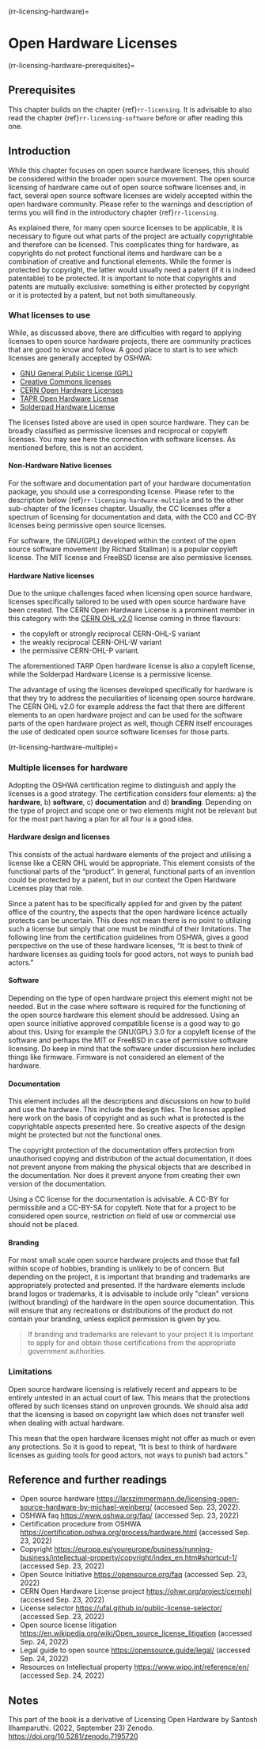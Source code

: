 (rr-licensing-hardware)=
# Open Hardware Licenses

(rr-licensing-hardware-prerequisites)=
## Prerequisites

This chapter builds on the chapter {ref}`rr-licensing`.
It is advisable to also read the chapter {ref}`rr-licensing-software` before or after reading this one.

## Introduction

While this chapter focuses on open source hardware licenses, this should be considered within the broader open source movement. 
The open source licensing of hardware came out of open source software licenses and, in fact, several open source software licenses are widely accepted within the open hardware community. 
Please refer to the warnings and description of terms you will find in the introductory chapter
{ref}`rr-licensing`.

As explained there, for many open source licenses to be applicable, it is necessary to figure out what parts of the project are actually copyrightable and therefore can be licensed.
This complicates thing for hardware, as copyrights do not protect functional items and hardware can be a combination of creative and functional elements.
While the former is protected by copyright, the latter would usually need a patent (if it is indeed patentable) to be protected.
It is important to note that copyrights and patents are mutually exclusive: something is either protected by copyright or it is protected by a patent, but not both simultaneously.



### What licenses to use

While, as discussed above, there are difficulties with regard to applying licenses to open source hardware projects, there are community practices that are good to know and follow.
A good place to start is to see which licenses are generally accepted by OSHWA:

- [GNU General Public License (GPL)](http://www.gnu.org/licenses/gpl.html/)
-	[Creative Commons licenses](https://creativecommons.org/licenses/)
-	[CERN Open Hardware Licenses](https://ohwr.org/project/cernohl/wikis/home)
-	[TAPR Open Hardware License](https://tapr.org/the-tapr-open-hardware-license/)
-	[Solderpad Hardware License](http://solderpad.org/licenses/)

The licenses listed above are used in open source hardware. 
They can be broadly classified as permissive licenses and reciprocal or copyleft licenses.
You may see here the connection with software licenses.
As mentioned before, this is not an accident.



#### Non-Hardware Native licenses

For the software and documentation part of your hardware documentation package, you should use a corresponding license. Please refer to the description below {ref}`rr-licensing-hardware-multiple` and to the other sub-chapter of the licenses chapter.
Usually, the CC licenses offer a spectrum of licensing for documentation and data, with the CC0 and CC-BY licenses being permissive open source licenses. 

For software, the GNU(GPL) developed within the context of the open source software movement (by Richard Stallman) is a popular copyleft license.
The MIT license and FreeBSD license are also permissive licenses. 

#### Hardware Native licenses

Due to the unique challenges faced when licensing open source hardware, licenses specifically tailored to be used with open source hardware have been created.
The CERN Open Hardware License is a prominent member in this category with the [CERN OHL v2.0](https://ohwr.org/project/cernohl/wikis/Documents/CERN-OHL-version-2/) license coming in three flavours:

- the copyleft or strongly reciprocal CERN-OHL-S variant
- the weakly reciprocal CERN-OHL-W variant
- the permissive CERN-OHL-P variant.
 
  
The aforementioned TARP Open hardware license is also a copyleft license, while the Solderpad Hardware License is a permissive license. 

The advantage of using the licenses developed specifically for hardware is that they try to address the peculiarities of licensing open source hardware.
The CERN OHL v2.0 for example address the fact that there are different elements to an open hardware project and can be used for the software parts of the open hardware project as well, though CERN itself encourages the use of dedicated open source software licenses for those parts. 

(rr-licensing-hardware-multiple)=
### Multiple licenses for hardware

Adopting the OSHWA certification regime to distinguish and apply the licenses is a good strategy. 
The certification considers four elements: a) the **hardware**, b) **software**, c) **documentation** and d) **branding**.
Depending on the type of project and scope one or two elements might not be relevant but for the most part having a plan for all four is a good idea. 


#### Hardware design and licenses

This consists of the actual hardware elements of the project and utilising a license like a CERN OHL would be appropriate.
This element consists of the functional parts of the “product”.
In general, functional parts of an invention could be protected by a patent, but in our context the Open Hardware Licenses play that role. 

Since a patent has to be specifically applied for and given by the patent office of the country, the aspects that the open hardware licence actually protects can be uncertain.
This does not mean there is no point to utilizing such a license but simply that one must be mindful of their limitations.
The following line from the certification guidelines from OSHWA, gives a good perspective on the use of these hardware licenses, “It is best to think of hardware licenses as guiding tools for good actors, not ways to punish bad actors.”

#### Software
Depending on the type of open hardware project this element might not be needed.
But in the case where software is required for the functioning of the open source hardware this element should be addressed.
Using an open source initiative approved  compatible license is a good way to go about this.
Using for example the GNU(GPL) 3.0 for a copyleft license of the software and perhaps the MIT or FreeBSD in case of permissive software licensing.
Do keep in mind that the software under discussion here includes things like firmware.
Firmware is not considered an element of the hardware. 

#### Documentation
This element includes all the descriptions and discussions on how to build and use the hardware.
This include the design files.
The licenses applied here work on the basis of copyright and as such what is protected is the copyrightable aspects presented here.
So creative aspects of the design might be protected but not the functional ones. 

The copyright protection of the documentation offers protection from unauthorised copying and distribution of the actual documentation, it does not prevent anyone from making the physical objects that are described in the documentation.
Nor does it prevent anyone from creating their own version of the documentation. 

Using a CC license for the documentation is advisable.
A CC-BY for permissible and a CC-BY-SA for copyleft.
Note that for a project to be considered open source, restriction on field of use or commercial use should not be placed.

#### Branding
For most small scale open source hardware projects and those that fall within scope of hobbies, branding is unlikely to be of concern.
But depending on the project, it is important that branding and trademarks are appropriately protected and presented.
If the hardware elements include brand logos or trademarks, it is advisable to include only "clean" versions (without branding) of the hardware in the open source documentation.
This will ensure that any recreations or distributions of the product do not contain your branding, unless explicit permission is given by you. 

> If branding and trademarks are relevant to your project it is important to apply for and obtain those certifications from the appropriate government authorities. 

### Limitations


Open source hardware licensing is relatively recent and appears to be entirely untested in an actual court of law.
This means that the protections offered by such licenses stand on unproven grounds.
We should alsa add that the licensing is based on copyright law which does not transfer well when dealing with actual hardware.

This mean that the open hardware licenses might not offer as much or even any protections.
So it is good to repeat, “It is best to think of hardware licenses as guiding tools for good actors, not ways to punish bad actors.”
 

## Reference and further readings
- Open source hardware https://larszimmermann.de/licensing-open-source-hardware-by-michael-weinberg/  (accessed Sep. 23, 2022).
- OSHWA faq https://www.oshwa.org/faq/ (accessed Sep. 23, 2022)
- Certification procedure from OSHWA  https://certification.oshwa.org/process/hardware.html (accessed Sep. 23, 2022)
- Copyright https://europa.eu/youreurope/business/running-business/intellectual-property/copyright/index_en.htm#shortcut-1/  (accessed Sep. 23, 2022)
- Open Source Initiative https://opensource.org/faq (accessed Sep. 23, 2022)
- CERN Open Hardware License project https://ohwr.org/project/cernohl (accessed Sep. 23, 2022)
- License selector https://ufal.github.io/public-license-selector/ (accessed Sep. 23, 2022)
- Open source license litigation https://en.wikipedia.org/wiki/Open_source_license_litigation (accessed Sep. 24, 2022)
- Legal guide to open source https://opensource.guide/legal/ (accessed Sep. 24, 2022)
- Resources on Intellectual property https://www.wipo.int/reference/en/ (accessed Sep. 24, 2022)

## Notes
This part of the book is a derivative of Licensing Open Hardware by Santosh Ilhamparuthi. (2022, September 23) Zenodo. https://doi.org/10.5281/zenodo.7195720
